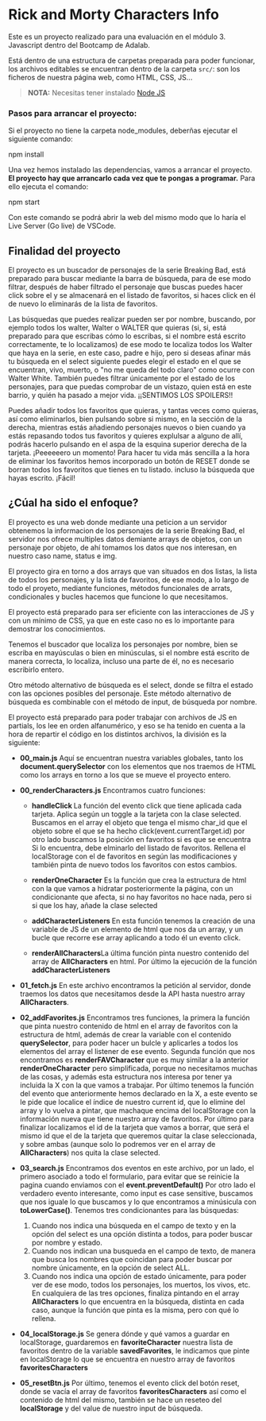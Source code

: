 # Rick and Morty Characters Info

Este es un proyecto realizado para una evaluación en el módulo 3. Javascript dentro del Bootcamp de Adalab.

Está dentro de una estructura de carpetas preparada para poder funcionar, los archivos editables se encuentran dentro de la carpeta `src/`: son los ficheros de nuestra página web, como HTML, CSS, JS...

> **NOTA:** Necesitas tener instalado [Node JS](https://nodejs.org/)

### Pasos para arrancar el proyecto:

Si el proyecto no tiene la carpeta node_modules, deberñas ejecutar el siguiente comando:

npm install

Una vez hemos instalado las dependencias, vamos a arrancar el proyecto. **El proyecto hay que arrancarlo cada vez que te pongas a programar.** Para ello ejecuta el comando:

npm start

Con este comando se podrá abrir la web del mismo modo que lo haría el Live Server (Go live) de VSCode.

## Finalidad del proyecto

El proyecto es un buscador de personajes de la serie Breaking Bad, está preparado para buscar mediante la barra de búsqueda, para de ese modo filtrar, después de haber filtrado el personaje que buscas puedes hacer click sobre el y se almacenará en el listado de favoritos, si haces click en él de nuevo lo eliminarás de la lista de favoritos.

Las búsquedas que puedes realizar pueden ser por nombre, buscando, por ejemplo todos los walter, Walter o WALTER que quieras (si, si, está preparado para que escribas cómo lo escribas, si el nombre está escrito correctamente, te lo localizamos) de ese modo te localiza todos los Walter que haya en la serie, en este caso, padre e hijo, pero si deseas afinar más tu búsqueda en el select siguiente puedes elegir el estado en el que se encuentran, vivo, muerto, o "no me queda del todo claro" como ocurre con Walter White. También puedes filtrar únicamente por el estado de los personajes, para que puedas comprobar de un vistazo, quien está en este barrio, y quién ha pasado a mejor vida. ¡¡SENTIMOS LOS SPOILERS!!

Puedes añadir todos los favoritos que quieras, y tantas veces como quieras, así como eliminarlos, bien pulsando sobre si mismo, en la sección de la derecha, mientras estás añadiendo personajes nuevos o bien cuando ya estás repasando todos tus favoritos y quieres explulsar a alguno de allí, podrás hacerlo pulsando en el aspa de la esquina superior derecha de la tarjeta. ¡Peeeeeero un momento! Para hacer tu vida más sencilla a la hora de eliminar los favoritos hemos incorporado un botón de RESET donde se borran todos los favoritos que tienes en tu listado. incluso la búsqueda que hayas escrito. ¡Fácil!

## ¿Cúal ha sido el enfoque?

El proyecto es una web donde mediante una peticion a un servidor obtenemos la informacion de los personajes de la serie Breaking Bad, el servidor nos ofrece multiples datos demiante arrays de objetos, con un personaje por objeto, de ahí tomamos los datos que nos interesan, en nuestro caso name, status e img.

El proyecto gira en torno a dos arrays que van situados en dos listas, la lista de todos los personajes, y la lista de favoritos, de ese modo, a lo largo de todo el proyeto, mediante funciones, métodos funcionales de arrats, condicionales y bucles hacemos que funcione lo que necesitamos.

El proyecto está preparado para ser eficiente con las interacciones de JS y con un mínimo de CSS, ya que en este caso no es lo importante para demostrar los conocimientos.

Tenemos el buscador que localiza los personajes por nombre, bien se escriba en mayúsculas o bien en minúsculas, si el nombre está escrito de manera correcta, lo localiza, incluso una parte de él, no es necesario escribirlo entero.

Otro método alternativo de búsqueda es el select, donde se filtra el estado con las opciones posibles del personaje. Este método alternativo de búsqueda es combinable con el método de input, de búsqueda por nombre.

El proyecto está preparado para poder trabajar con archivos de JS en partials, los lee en orden alfanumérico, y eso se ha tenido en cuenta a la hora de repartir el código en los distintos archivos, la división es la siguiente:

- **00_main.js**
  Aquí se encuentran nuestra variables globales, tanto los <strong>document.querySelector</strong> con los elementos que nos traemos de HTML como los arrays en torno a los que se mueve el proyecto entero.
- **00_renderCharacters.js**
  Encontramos cuatro funciones:

  - <strong>handleClick </strong> La función del evento click que tiene aplicada cada tarjeta. Aplica según un toggle a la tarjeta con la clase selected. Buscamos en el array el objeto que tenga el mismo char_id que el objeto sobre el que se ha hecho click(event.currentTarget.id) por otro lado buscamos la posición en favoritos si es que se encuentra Si lo encuentra, debe elminarlo del listado de favoritos. Rellena el localStorage con el de favoritos en según las modificaciones y también pinta de nuevo todos los favoritos con estos cambios.

  - <strong>renderOneCharacter</strong> Es la función que crea la estructura de html con la que vamos a hidratar posteriormente la página, con un condicionante que afecta, si no hay favoritos no hace nada, pero si si que los hay, añade la clase selected
  - <strong>addCharacterListeners </strong> En esta función tenemos la creación de una variable de JS de un elemento de html que nos da un array, y un bucle que recorre ese array aplicando a todo él un evento click.
  - <strong>renderAllCharacters</strong>La última función pinta nuestro contenido del array de <strong>AllCharacters</strong> en html.
    Por último la ejecución de la función <strong>addCharacterListeners</strong>

- **01_fetch.js**
  En este archivo encontramos la petición al servidor, donde traemos los datos que necesitamos desde la API hasta nuestro array <strong>AllCharacters</strong>.
- **02_addFavorites.js**
  Encontramos tres funciones, la primera la función que pinta nuestro contenido de html en el array de favoritos con la estructura de html, además de crear la variable con el contenido <strong>querySelector</strong>, para poder hacer un bulcle y aplicarles a todos los elementos del array el listener de ese evento.
  Segunda función que nos encontramos es <strong>renderFAVCharacter</strong> que es muy similar a la anterior <strong>renderOneCharacter</strong> pero simplificada, porque no necesitamos muchas de las cosas, y además esta estructura nos interesa por tener ya incluida la X con la que vamos a trabajar.
  Por último tenemos la función del evento que anteriormente hemos declarado en la X, a este evento se le pide que localice el índice de nuestro current id, que lo elimine del array y lo vuelva a pintar, que machaque encima del localStorage con la información nueva que tiene nuestro array de favoritos. Por último para finalizar localizamos el id de la tarjeta que vamos a borrar, que será el mismo id que el de la tarjeta que queremos quitar la clase seleccionada, y sobre ambas (aunque solo lo podremos ver en el array de <strong>AllCharacters</strong>) nos quita la clase selected.
- **03_search.js**
  Encontramos dos eventos en este archivo, por un lado, el primero asociado a todo el formulario, para evitar que se reinicie la pagina cuando enviamos con el <strong>event.preventDefault()</strong>
  Por otro lado el verdadero evento interesante, como input es case sensitive, buscamos que nos iguale lo que buscamos y lo que encontramos a minúsicula con <strong>toLowerCase()</strong>.
  Tenemos tres condicionantes para las búsquedas:
  1.  Cuando nos indica una búsqueda en el campo de texto y en la opción del select es una opción distinta a todos, para poder buscar por nombre y estado.
  2.  Cuando nos indican una busqueda en el campo de texto, de manera que busca los nombres que coincidan para poder buscar por nombre únicamente, en la opción de select ALL.
  3.  Cuando nos indica una opción de estado únicamente, para poder ver de ese modo, todos los personajes, los muertos, los vivos, etc.
      En cualquiera de las tres opciones, finaliza pintando en el array <strong>AllCharacters</strong> lo que encuentra en la búsqueda, distinta en cada caso, aunque la función que pinta es la misma, pero con qué lo rellena.
- **04_localStorage.js**
  Se genera dónde y qué vamos a guardar en localStorage, guardaremos en <strong>favoriteCharacter</strong> nuestra lista de favoritos dentro de la variable <strong>savedFavorites</strong>, le indicamos que pinte en localStorage lo que se encuentra en nuestro array de favoritos <strong>favoritesCharacters</strong>
- **05_resetBtn.js**
  Por último, tenemos el evento click del botón reset, donde se vacía el array de favoritos <strong>favoritesCharacters</strong> así como el contenido de html del mismo, también se hace un reseteo del <strong>localStorage</strong> y del value de nuestro input de búsqueda.
